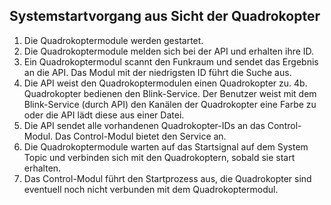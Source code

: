 Systemstartvorgang aus Sicht der Quadrokopter
--------------

1.  Die Quadrokoptermodule werden gestartet.
2.  Die Quadrokoptermodule melden sich bei der API und erhalten ihre ID.
3.  Ein Quadrokoptermodul scannt den Funkraum und sendet das Ergebnis an die API. 
    Das Modul mit der niedrigsten ID führt die Suche aus.
4.  Die API weist den Quadrokoptermodulen einen Quadrokopter zu.
4b. Quadrokopter bedienen den Blink-Service. Der Benutzer weist mit dem Blink-Service (durch API) den Kanälen 
    der Quadrokopter eine Farbe zu oder die API lädt diese aus einer Datei.
5.  Die API sendet alle vorhandenen Quadrokopter-IDs an das Control-Modul. Das Control-Modul bietet den Service an.
6.  Die Quadrokoptermodule warten auf das Startsignal auf dem System Topic und verbinden sich mit den Quadrokoptern, 
    sobald sie start erhalten.
7.  Das Control-Modul führt den Startprozess aus, die Quadrokopter sind eventuell noch nicht verbunden mit dem 
    Quadrokoptermodul.
